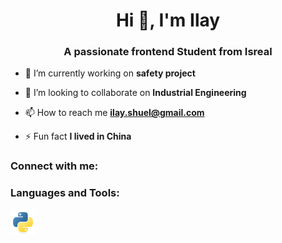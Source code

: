 <h1 align="center">Hi 👋, I'm Ilay</h1>
<h3 align="center">A passionate frontend Student from Isreal</h3>

- 🔭 I’m currently working on **safety project**

- 👯 I’m looking to collaborate on **Industrial Engineering**

- 📫 How to reach me **ilay.shuel@gmail.com**

- ⚡ Fun fact **I lived in China**

<h3 align="left">Connect with me:</h3>
<p align="left">
</p>

<h3 align="left">Languages and Tools:</h3>
<p align="left"> <a href="https://www.python.org" target="_blank" rel="noreferrer"> <img src="https://raw.githubusercontent.com/devicons/devicon/master/icons/python/python-original.svg" alt="python" width="40" height="40"/> </a> </p>
